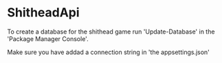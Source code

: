 # ShitheadApi

To create a database for the shithead game run 'Update-Database' in the 'Package Manager Console'.

Make sure you have addad a connection string in 'the appsettings.json'